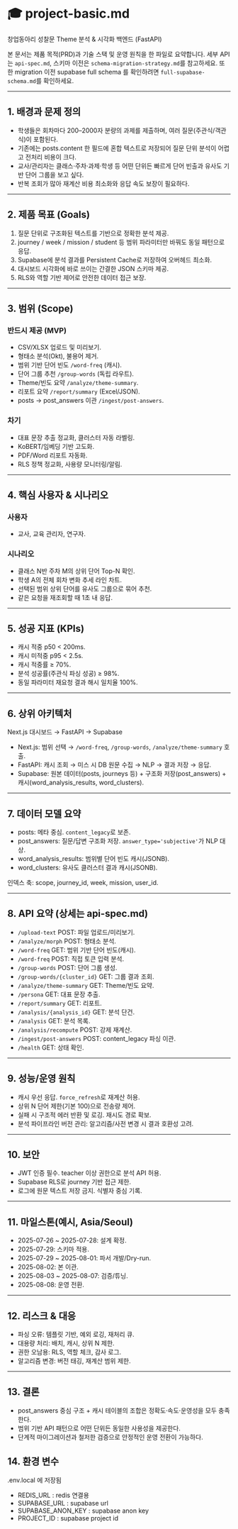 # 🎓 project-basic.md
창업동아리 성찰문 Theme 분석 & 시각화 백엔드 (FastAPI)

본 문서는 제품 목적(PRD)과 기술 스택 및 운영 원칙을 한 파일로 요약합니다. 세부 API는 `api-spec.md`, 스키마 이전은 `schema-migration-strategy.md`를 참고하세요. 또한 migration 이전 supabase full schema 를 확인하려면 `full-supabase-schema.md`를 확인하세요.

---

## 1. 배경과 문제 정의

- 학생들은 회차마다 200–2000자 분량의 과제를 제출하며, 여러 질문(주관식/객관식)이 포함된다.
- 기존에는 posts.content 한 필드에 혼합 텍스트로 저장되어 질문 단위 분석이 어렵고 전처리 비용이 크다.
- 교사/관리자는 클래스·주차·과제·학생 등 어떤 단위든 빠르게 단어 빈출과 유사도 기반 단어 그룹을 보고 싶다.
- 반복 조회가 많아 재계산 비용 최소화와 응답 속도 보장이 필요하다.

---

## 2. 제품 목표 (Goals)

1. 질문 단위로 구조화된 텍스트를 기반으로 정확한 분석 제공.
2. journey / week / mission / student 등 범위 파라미터만 바꿔도 동일 패턴으로 응답.
3. Supabase에 분석 결과를 Persistent Cache로 저장하여 오버헤드 최소화.
4. 대시보드 시각화에 바로 쓰이는 간결한 JSON 스키마 제공.
5. RLS와 역할 기반 제어로 안전한 데이터 접근 보장.

---

## 3. 범위 (Scope)

### 반드시 제공 (MVP)
- CSV/XLSX 업로드 및 미리보기.
- 형태소 분석(Okt), 불용어 제거.
- 범위 기반 단어 빈도 `/word-freq` (캐시).
- 단어 그룹 추천 `/group-words` (독립 라우트).
- Theme/빈도 요약 `/analyze/theme-summary`.
- 리포트 요약 `/report/summary` (Excel/JSON).
- posts → post_answers 이관 `/ingest/post-answers`.

### 차기
- 대표 문장 추출 정교화, 클러스터 자동 라벨링.
- KoBERT/임베딩 기반 고도화.
- PDF/Word 리포트 자동화.
- RLS 정책 정교화, 사용량 모니터링/알림.

---

## 4. 핵심 사용자 & 시나리오

### 사용자
- 교사, 교육 관리자, 연구자.

### 시나리오
- 클래스 N반 주차 M의 상위 단어 Top-N 확인.
- 학생 A의 전체 회차 변화 추세 라인 차트.
- 선택된 범위 상위 단어를 유사도 그룹으로 묶어 추천.
- 같은 요청을 재조회할 때 1초 내 응답.

---

## 5. 성공 지표 (KPIs)

- 캐시 적중 p50 < 200ms.
- 캐시 미적중 p95 < 2.5s.
- 캐시 적중률 ≥ 70%.
- 분석 성공률(주관식 파싱 성공) ≥ 98%.
- 동일 파라미터 재요청 결과 해시 일치율 100%.

---

## 6. 상위 아키텍처

Next.js 대시보드 → FastAPI → Supabase

- Next.js: 범위 선택 → `/word-freq`, `/group-words`, `/analyze/theme-summary` 호출.
- FastAPI: 캐시 조회 → 미스 시 DB 원문 수집 → NLP → 결과 저장 → 응답.
- Supabase: 원본 데이터(posts, journeys 등) + 구조화 저장(post_answers) + 캐시(word_analysis_results, word_clusters).

---

## 7. 데이터 모델 요약

- posts: 메타 중심. `content_legacy`로 보존.
- post_answers: 질문/답변 구조화 저장. `answer_type='subjective'`가 NLP 대상.
- word_analysis_results: 범위별 단어 빈도 캐시(JSONB).
- word_clusters: 유사도 클러스터 결과 캐시(JSONB).

인덱스 축: scope, journey_id, week, mission, user_id.

---

## 8. API 요약 (상세는 api-spec.md)

- `/upload-text` POST: 파일 업로드/미리보기.
- `/analyze/morph` POST: 형태소 분석.
- `/word-freq` GET: 범위 기반 단어 빈도(캐시).
- `/word-freq` POST: 직접 토큰 입력 분석.
- `/group-words` POST: 단어 그룹 생성.
- `/group-words/{cluster_id}` GET: 그룹 결과 조회.
- `/analyze/theme-summary` GET: Theme/빈도 요약.
- `/persona` GET: 대표 문장 추출.
- `/report/summary` GET: 리포트.
- `/analysis/{analysis_id}` GET: 분석 단건.
- `/analysis` GET: 분석 목록.
- `/analysis/recompute` POST: 강제 재계산.
- `/ingest/post-answers` POST: content_legacy 파싱 이관.
- `/health` GET: 상태 확인.

---

## 9. 성능/운영 원칙

- 캐시 우선 응답. `force_refresh`로 재계산 허용.
- 상위 N 단어 제한(기본 100)으로 전송량 제어.
- 실패 시 구조적 에러 반환 및 로깅. 재시도 경로 확보.
- 분석 파이프라인 버전 관리: 알고리즘/사전 변경 시 결과 호환성 고려.

---

## 10. 보안

- JWT 인증 필수. teacher 이상 권한으로 분석 API 허용.
- Supabase RLS로 journey 기반 접근 제한.
- 로그에 원문 텍스트 저장 금지. 식별자 중심 기록.

---

## 11. 마일스톤(예시, Asia/Seoul)

- 2025-07-26 ~ 2025-07-28: 설계 확정.
- 2025-07-29: 스키마 적용.
- 2025-07-29 ~ 2025-08-01: 파서 개발/Dry-run.
- 2025-08-02: 본 이관.
- 2025-08-03 ~ 2025-08-07: 검증/튜닝.
- 2025-08-08: 운영 전환.

---

## 12. 리스크 & 대응

- 파싱 오류: 템플릿 기반, 예외 로깅, 재처리 큐.
- 대용량 처리: 배치, 캐시, 상위 N 제한.
- 권한 오남용: RLS, 역할 체크, 감사 로그.
- 알고리즘 변경: 버전 태깅, 재계산 범위 제한.

---

## 13. 결론

- post_answers 중심 구조 + 캐시 테이블의 조합은 정확도·속도·운영성을 모두 충족한다.
- 범위 기반 API 패턴으로 어떤 단위든 동일한 사용성을 제공한다.
- 단계적 마이그레이션과 철저한 검증으로 안정적인 운영 전환이 가능하다.

## 14. 환경 변수
.env.local 에 저장됨

- REDIS_URL : redis 연결용
- SUPABASE_URL : supabase url
- SUPABASE_ANON_KEY : supabase anon key
- PROJECT_ID : supabase project id